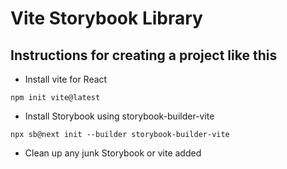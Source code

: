 # Vite Storybook Library


## Instructions for creating a project like this

- Install vite for React

```npm init vite@latest```

- Install Storybook using storybook-builder-vite

```npx sb@next init --builder storybook-builder-vite```

- Clean up any junk Storybook or vite added
